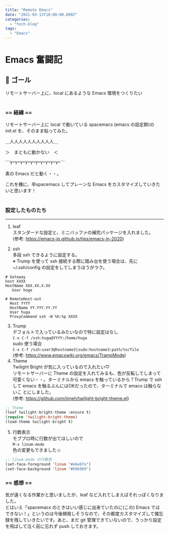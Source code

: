 ```yaml
---
title: "Remote Emacs"
date: "2021-03-13T10:00:00.000Z"
categories: 
  - "tech-blog"
tags: 
  - "Emacs"
---
```



# Emacs 奮闘記
  
## 🌟 ゴール

リモートサーバー上に、local にあるような Emacs 環境をつくりたい
<br>
<br>

### == 経緯 ==

リモートサーバー上に local で動いている spacemacs (emacs の設定群)の init.el を、そのまま貼ってみた。

＿人人人人人人人人人人＿

＞　まともに動かない　＜

￣Y^Y^Y^Y^Y^Y^Y^Y^Y^Y^￣

素の Emacs だと動く・・。

これを機に、卒spacemacs してプレーンな Emacs をカスタマイズしていきたいと思います！
<br>
<br>

### 設定したものたち
---

1. leaf  
  スタンダードな設定と、ミニバッファの補完パッケージを入れました。  
  (参考: https://emacs-jp.github.io/tips/emacs-in-2020)
  
2. ssh  
  多段 ssh できるように設定する。  
  ※ Trump を使って ssh 接続する際に踏み台を使う場合は、先に ~/.ssh/config の設定をしてしまうほうがラク。  
  ```~/.ssh/config  
  # Gateway
  host XXXX
  HostName XXX.XX.X.XX
     User hoge

  # RemoteHost-out
    Host YYYY
    HostName YY.YYY.YY.YY
    User huga
    ProxyCommand ssh -W %h:%p XXXX
  ```  
3. Trump  
  デフォルトで入っているみたいなので特に設定はなし    
  `C-x C-f /ssh:huga@YYYY:/home/huga`  
  sudo 使う場合  
  `C-x C-f /ssh:user3@hostname3|sudo:hostname3:path/to/file`    
  (参考: https://www.emacswiki.org/emacs/TrampMode)  
4. Theme  
  Twilight Bright が気に入っているので入れたい♡  
  リモートサーバーに Theme の設定を入れてみるも、色が反転してしまって可愛くない・・。ターミナルから emacs を触っているから？Trump で ssh して emacs を触るぶんにはOKだったので、ターミナルで emacs は触らないこ とにしました。  
  (参考: https://github.com/jimeh/twilight-bright-theme.el)  
  ```init.el  
  ;; Theme  
  (leaf twilight-bright-theme :ensure t)
  (require 'twilight-bright-theme)
  (load-theme twilight-bright t)
  ```  
5. 行数表示  
  モブプロ時に行数が出てほしいので  
   `M-x linum-mode`  
  色の変更もできました☺  
  ```init.el
  ;; linum-mode の行数色
  (set-face-foreground 'linum "#e6e6fa")
  (set-face-background 'linum "#696969")
  ```
  
### == 感想 ==

気が遠くなる作業かと思いましたが、leaf など入れてしまえばそれっぽくなりました。  
とはいえ「spacemacs のときはいい感じに出来ていたのに(この) Emacs ではできない！」というのは今後頻発しそうなので、その都度カスタマイズして備忘録を残していきたいです。あと、まだ git 管理できていないので、うっかり設定を飛ばして泣く前に忘れず push しておきます。
